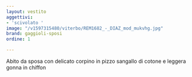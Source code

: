```yaml
---
layout: vestito
aggettivi:
- 'scivolato '
image: "/v1597315480/viterbo/REM1682_-_DIAZ_mod_mukvhg.jpg"
brand: gaggioli-sposi
ordine: 1

---
```

Abito da sposa con delicato corpino in pizzo sangallo di cotone e leggera gonna in chiffon